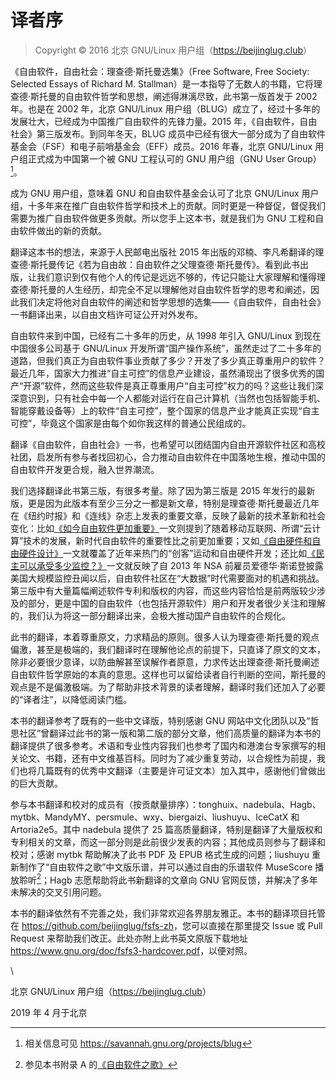 # 译者序

> Copyright © 2016 北京 GNU/Linux 用户组（<https://beijinglug.club>） 

《自由软件，自由社会：理查德·斯托曼选集》（Free Software, Free Society: Selected Essays of Richard M. Stallman）是一本指导了无数人的书籍，它将理查德·斯托曼的自由软件哲学和思想，阐述得淋漓尽致，此书第一版首发于 2002 年。也是在 2002 年，北京 GNU/Linux 用户组（BLUG）成立了，经过十多年的发展壮大，已经成为中国推广自由软件的先锋力量。2015 年，《自由软件，自由社会》第三版发布。到同年冬天，BLUG 成员中已经有很大一部分成为了自由软件基金会（FSF）和电子前哨基金会（EFF）成员。2016 年春，北京 GNU/Linux 用户组正式成为中国第一个被 GNU 工程认可的 GNU 用户组（GNU User Group）[^trans-1]。

成为 GNU 用户组，意味着 GNU 和自由软件基金会认可了北京 GNU/Linux 用户组，十多年来在推广自由软件哲学和技术上的贡献。同时更是一种督促，督促我们需要为推广自由软件做更多贡献。所以您手上这本书，就是我们为 GNU 工程和自由软件做出的新的贡献。

翻译这本书的想法，来源于人民邮电出版社 2015 年出版的邓楠、李凡希翻译的理查德·斯托曼传记《若为自由故：自由软件之父理查德·斯托曼传》。看到此书出版，让我们意识到仅有他个人的传记是远远不够的，传记只能让大家理解和懂得理查德·斯托曼的人生经历，却完全不足以理解他对自由软件哲学的思考和阐述，因此我们决定将他对自由软件的阐述和哲学思想的选集——《自由软件，自由社会》一书翻译出来，以自由文档许可证公开对外发布。

自由软件来到中国，已经有二十多年的历史，从 1998 年引入 GNU/Linux 到现在中国很多公司基于 GNU/Linux 开发所谓“国产操作系统”，虽然走过了二十多年的道路，但我们真正为自由软件事业贡献了多少？开发了多少真正尊重用户的软件？最近几年，国家大力推进“自主可控”的信息产业建设，虽然涌现出了很多优秀的国产“开源”软件，然而这些软件是真正尊重用户“自主可控”权力的吗？这些让我们深深意识到，只有社会中每一个人都能对运行在自己计算机（当然也包括智能手机、智能穿戴设备等）上的软件“自主可控”，整个国家的信息产业才能真正实现“自主可控”，毕竟这个国家是由每个如你我这样的普通公民组成的。

翻译《自由软件，自由社会》一书，也希望可以团结国内自由开源软件社区和高校社团，启发所有参与者找回初心，合力推动自由软件在中国落地生根，推动中国的自由软件开发更合规，融入世界潮流。

我们选择翻译此书第三版，有很多考量。除了因为第三版是 2015 年发行的最新版，更是因为此版本有至少三分之一都是新文章，特别是理查德·斯托曼最近几年在《纽约时报》和《连线》杂志上发表的重要文章，反映了最新的技术革新和社会变化：比如[《如今自由软件更加重要》](free-software-even-more-important.md)一文则提到了随着移动互联网、所谓“云计算”技术的发展，新时代自由软件的重要性比之前更加重要；又如[《自由硬件和自由硬件设计》](free-hardware-designs.md)一文就覆盖了近年来热门的“创客”运动和自由硬件开发；还比如[《民主可以承受多少监控？》](surveillance-vs-democracy.md)一文就反映了自 2013 年 NSA 前雇员爱德华·斯诺登披露美国大规模监控丑闻以后，自由软件社区在“大数据”时代需要面对的机遇和挑战。第三版中有大量篇幅阐述软件专利和版权的内容，而这些内容恰恰是前两版较少涉及的部分，更是中国的自由软件（也包括开源软件）用户和开发者很少关注和理解的，我们认为将这一部分翻译出来，会极大推动国产自由软件的合规化。

此书的翻译，本着尊重原文，力求精品的原则。很多人认为理查德·斯托曼的观点偏激，甚至是极端的，我们翻译时在理解他论点的前提下，只直译了原文的文本，除非必要很少意译，以防曲解甚至误解作者原意，力求传达出理查德·斯托曼阐述自由软件哲学原始的本真的意思。这样也可以留给读者自行判断的空间，斯托曼的观点是不是偏激极端。为了帮助非技术背景的读者理解，翻译时我们还加入了必要的“译者注”，以降低阅读门槛。

本书的翻译参考了既有的一些中文译版，特别感谢 GNU 网站中文化团队以及“哲思社区”曾翻译过此书的第一版和第二版的部分文章，他们高质量的翻译为本书的翻译提供了很多参考。术语和专业性内容我们也参考了国内和港澳台专家撰写的相关论文、书籍，还有中文维基百科。同时为了减少重复劳动，以合规性为前提，我们也将几篇既有的优秀中文翻译（主要是许可证文本）加入其中，感谢他们曾做出的巨大贡献。

参与本书翻译和校对的成员有（按贡献量排序）：tonghuix、nadebula、Hagb、mytbk、MandyMY、persmule、wxy、biergaizi、liushuyu、IceCatX 和 Artoria2e5。其中 nadebula 提供了 25 篇高质量翻译，特别是翻译了大量版权和专利相关的文章，而这一部分则是此前很少发表的内容；其他成员则参与了翻译和校对；感谢 mytbk 帮助解决了此书 PDF 及 EPUB 格式生成的问题；liushuyu 重新制作了“自由软件之歌”中文版乐谱，并可以通过自由的乐谱软件 MuseScore 播放聆听[^trans-2]；Hagb 志愿帮助将此书新翻译的文章向 GNU 官网反馈，并解决了多年未解决的交叉引用问题。

本书的翻译依然有不完善之处，我们非常欢迎各界朋友雅正。本书的翻译项目托管在 <https://github.com/beijinglug/fsfs-zh>，您可以直接在那里提交 Issue 或 Pull Request 来帮助我们改正。此处亦附上此书英文原版下载地址 <https://www.gnu.org/doc/fsfs3-hardcover.pdf>，以便对照。

\   

北京 GNU/Linux 用户组（<https://beijinglug.club>） 

2019 年 4 月于北京

[^trans-1]: 相关信息可见 <https://savannah.gnu.org/projects/blug>

[^trans-2]: 参见本书附录 A 的[《自由软件之歌》](appendix-a.md)
